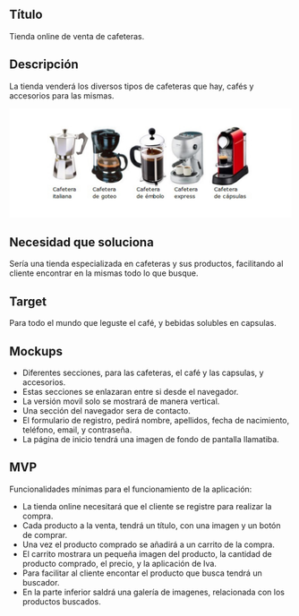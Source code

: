 ## Título
Tienda online de venta de cafeteras.

## Descripción
La tienda venderá los diversos tipos de cafeteras que hay, cafés y accesorios para las mismas.

![Cafeteras](../src/img/cafeteras.jpg)

## Necesidad que soluciona
Sería una tienda especializada en cafeteras y sus productos, facilitando al cliente encontrar en la mismas todo lo que busque.

## Target
Para todo el mundo que leguste el café, y bebidas solubles en capsulas.

## Mockups
- Diferentes secciones, para las cafeteras, el café y las capsulas, y accesorios.
- Estas secciones se enlazaran entre si desde el navegador.
- La versión movil solo se mostrará de manera vertical.
- Una sección del navegador sera de contacto.
- El formulario de registro, pedirá nombre, apellidos, fecha de nacimiento, teléfono, email, y contraseña.
- La página de inicio tendrá una imagen de fondo de pantalla llamatiba.

## MVP
Funcionalidades mínimas para el funcionamiento de la aplicación:
  - La tienda online necesitará que el cliente se registre para realizar la compra.
  - Cada producto a la venta, tendrá un título, con una imagen y un botón de comprar.
  - Una vez el producto comprado se añadirá a un carrito de la compra.
  - El carrito mostrara un pequeña imagen del producto, la cantidad de producto comprado, el precio, y la aplicación de Iva.
  - Para facilitar al cliente encontar el producto que busca tendrá un buscador.
  - En la parte inferior saldrá una galería de imagenes, relacionada con los productos buscados.
